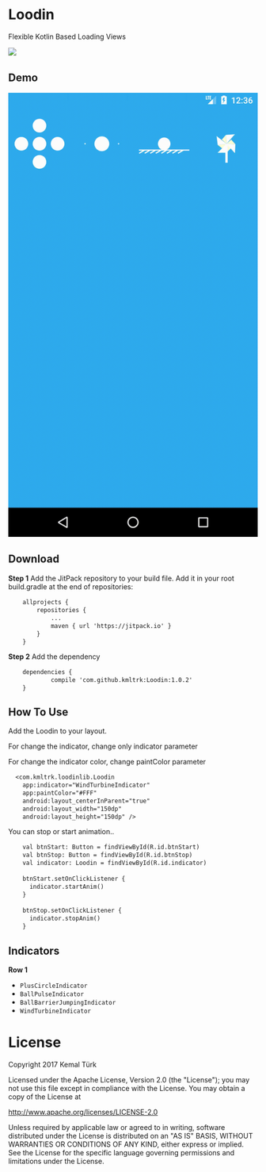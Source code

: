 # Loodin
Flexible Kotlin Based Loading Views

[![](https://jitpack.io/v/kmltrk/Loodin.svg)](https://jitpack.io/#kmltrk/Loodin)


## Demo
![Demo](screenshots/screenshot.gif)

## Download

**Step 1** 
Add the JitPack repository to your build file.
Add it in your root build.gradle at the end of repositories:

```
	allprojects {
		repositories {
			...
			maven { url 'https://jitpack.io' }
		}
	}
```

**Step 2** 
Add the dependency

```
	dependencies {
	        compile 'com.github.kmltrk:Loodin:1.0.2'
	}

```
 
## How To Use

Add the Loodin to your layout.

For change the indicator, change only indicator parameter

For change the indicator color, change paintColor parameter

```
  <com.kmltrk.loodinlib.Loodin
    app:indicator="WindTurbineIndicator"
    app:paintColor="#FFF"
    android:layout_centerInParent="true"
    android:layout_width="150dp"
    android:layout_height="150dp" />

```

You can stop or start animation..

```
    val btnStart: Button = findViewById(R.id.btnStart)
    val btnStop: Button = findViewById(R.id.btnStop)
    val indicator: Loodin = findViewById(R.id.indicator)

    btnStart.setOnClickListener {
      indicator.startAnim()
    }

    btnStop.setOnClickListener {
      indicator.stopAnim()
    }
```

## Indicators

**Row 1**
 * `PlusCircleIndicator`
 * `BallPulseIndicator`
 * `BallBarrierJumpingIndicator`
 * `WindTurbineIndicator`

# License

Copyright 2017 Kemal Türk

Licensed under the Apache License, Version 2.0 (the "License");
you may not use this file except in compliance with the License.
You may obtain a copy of the License at

   http://www.apache.org/licenses/LICENSE-2.0

Unless required by applicable law or agreed to in writing, software
distributed under the License is distributed on an "AS IS" BASIS,
WITHOUT WARRANTIES OR CONDITIONS OF ANY KIND, either express or implied.
See the License for the specific language governing permissions and
limitations under the License.
